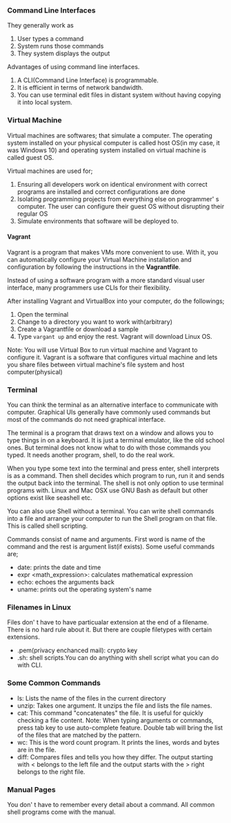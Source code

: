 ### Command Line Interfaces

They generally work as

1. User types a command
2. System runs those commands
3. They system displays the output

Advantages of using command line interfaces.

1. A CLI(Command Line Interface) is programmable.
2. It is efficient in terms of network bandwidth.
3. You can use terminal edit files in distant system without having copying it 
   into local system.

### Virtual Machine
Virtual machines are softwares; that simulate a computer. The operating system
installed on your physical computer is called host OS(in my case, it was 
Windows 10) and operating system installed on virtual machine is called guest 
OS.

Virtual machines are used for;

1. Ensuring all developers work on identical environment with correct programs
are installed and correct configurations are done
2. Isolating programming projects from everything else on programmer' s computer.
The user can configure their guest OS without disrupting their regular OS
3. Simulate environments that software will be deployed to.

#### Vagrant

Vagrant is a program that makes VMs more convenient to use. With it, you can 
automatically configure your Virtual Machine installation and configuration
by following the instructions in the __Vagrantfile__.

Instead of using a software program with a more standard visual user interface,
many programmers use CLIs for their flexibility.

After installing Vagrant and VirtualBox into your computer, do the followings;

1. Open the terminal
2. Change to a directory you want to work with(arbitrary)
3. Create a Vagrantfile or download a sample
4. Type ``vargant up`` and enjoy the rest. Vagrant will download Linux OS.

Note: You will use Virtual Box to run virtual machine and Vagrant to configure 
it. Vagrant is a software that configures virtual machine and lets you share 
files between virtual machine's file system and host computer(physical)

### Terminal

You can think the terminal as an alternative interface to communicate with
computer. Graphical UIs generally have commonly used commands but most of
the commands do not need graphical interface.

The terminal is a program that draws text on a window and allows you to type 
things in on a keyboard. It is just a terminal emulator, like the old school 
ones. But terminal does not know what to do with those commands you typed. It
needs another program, shell, to do the real work.

When you type some text into the terminal and press enter, shell interprets is
as a command. Then shell decides which program to run, run it and sends the 
output back into the terminal. The shell is not only option to use terminal 
programs with. Linux and Mac OSX use GNU Bash as default but other options 
exist like seashell etc.

You can also use Shell without a terminal. You can write shell commands into
a file and arrange your computer to run the Shell program on that file. This is
called shell scripting.

Commands consist of name and arguments. First word is name of the command and 
the rest is argument list(if exists). Some useful commands are;

* date: prints the date and time
* expr <math_expression>: calculates mathematical expression
* echo: echoes the arguments back
* uname: prints out the operating system's name

### Filenames in Linux
Files don' t have to have particualar extension at the end of a filename. There
is no hard rule about it. But there are couple filetypes with certain 
extensions.

* .pem(privacy enchanced mail): crypto key
* .sh: shell scripts.You can do anything with shell script what you can do with 
CLI.

### Some Common Commands

* ls: Lists the name of the files in the current directory
* unzip: Takes one argument. It unzips the file and lists the file names.
* cat: This command "concatenates" the file. It is useful for quickly checking
a file content.
Note: When typing arguments or commands, press tab key to use auto-complete
feature. Double tab will bring the list of the files that are matched by the
pattern.
* wc: This is the word count program. It prints the lines, words and bytes are
in the file.
* diff: Compares files and tells you how they differ. The output starting with 
< belongs to the left file and the output starts with the > right belongs to 
the right file. 

### Manual Pages

You don' t have to remember every detail about a command. All common shell 
programs come with the manual.

